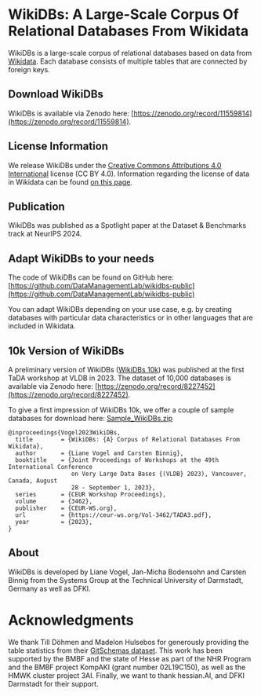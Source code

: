 # WikiDBs: A Large-Scale Corpus Of Relational Databases From Wikidata

WikiDBs is a large-scale corpus of relational databases based on data from [Wikidata](https://www.wikidata.org/). Each database consists of multiple tables that are connected by foreign keys. 

## Download WikiDBs
WikiDBs is available via Zenodo here: [https://zenodo.org/record/11559814](https://zenodo.org/record/11559814).

## License Information
We release WikiDBs under the [Creative Commons Attributions 4.0 International](https://creativecommons.org/licenses/by/4.0/) license (CC BY 4.0). Information regarding the license of data in Wikidata can be found [on this page](https://www.wikidata.org/wiki/Wikidata:Licensing).

## Publication
WikiDBs was published as a Spotlight paper at the Dataset & Benchmarks track at NeurIPS 2024. 

## Adapt WikiDBs to your needs
The code of WikiDBs can be found on GitHub here: [https://github.com/DataManagementLab/wikidbs-public](https://github.com/DataManagementLab/wikidbs-public)

You can adapt WikiDBs depending on your use case, e.g. by creating databases with particular data characteristics or in other languages that are included in Wikidata.

## 10k Version of WikiDBs
A preliminary version of WikiDBs ([WikiDBs 10k](https://ceur-ws.org/Vol-3462/TADA3.pdf)) was published at the first TaDA workshop at VLDB in 2023. 
The dataset of 10,000 databases is available via Zenodo here: [https://zenodo.org/record/8227452](https://zenodo.org/record/8227452).

To give a first impression of WikiDBs 10k, we offer a couple of sample databases for download here: [Sample_WikiDBs.zip](data/Sample_WikiDBs.zip)

```
@inproceedings{Vogel2023WikiDBs,
  title        = {WikiDBs: {A} Corpus of Relational Databases From Wikidata},
  author       = {Liane Vogel and Carsten Binnig},
  booktitle    = {Joint Proceedings of Workshops at the 49th International Conference
                  on Very Large Data Bases {(VLDB} 2023), Vancouver, Canada, August
                  28 - September 1, 2023},
  series       = {CEUR Workshop Proceedings},
  volume       = {3462},
  publisher    = {CEUR-WS.org},
  url          = {https://ceur-ws.org/Vol-3462/TADA3.pdf},
  year         = {2023},
}
```

## About
WikiDBs is developed by Liane Vogel, Jan-Micha Bodensohn and Carsten Binnig from the Systems Group at the Technical University of Darmstadt, Germany as well as DFKI. 

# Acknowledgments
We thank Till Döhmen and Madelon Hulsebos for generously providing the table statistics from their [GitSchemas dataset](https://github.com/tdoehmen/gitschemas).
This work has been supported by the BMBF and the state of Hesse as part of the NHR Program and the BMBF project KompAKI (grant number 02L19C150), as well as the HMWK cluster project 3AI. Finally, we want to thank hessian.AI, and DFKI Darmstadt for their support.
